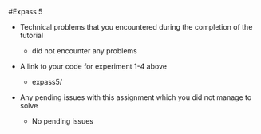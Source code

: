 #Expass 5
- Technical problems that you encountered during the completion of the tutorial
    - did not encounter any problems
 
- A link to your code for experiment 1-4 above
    - expass5/
 
- Any pending issues with this assignment which you did not manage to solve
    - No pending issues